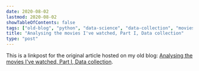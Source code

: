 ```yaml
---
date: 2020-08-02
lastmod: 2020-08-02
showTableOfContents: false
tags: ["old-blog", "python", "data-science", "data-collection", "movies"]
title: "Analysing the movies I've watched, Part I, Data collection"
type: "post"
---
```


This is a linkpost for the original article hosted on my old blog: [Analysing the movies I've watched, Part I, Data collection](https://lovkush-a.github.io/python/data%20science/2020/08/02/mymovies1.html). 
